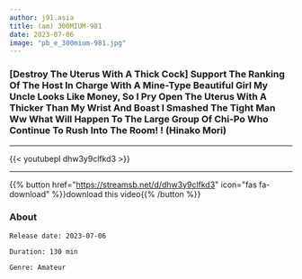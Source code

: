 ```yaml
---
author: j91.asia
title: (am) 300MIUM-981
date: 2023-07-06
image: "pb_e_300mium-981.jpg"
---
```


### [Destroy The Uterus With A Thick Cock] Support The Ranking Of The Host In Charge With A Mine-Type Beautiful Girl My Uncle Looks Like Money, So I Pry Open The Uterus With A Thicker Than My Wrist And Boast I Smashed The Tight Man Ww What Will Happen To The Large Group Of Chi-Po Who Continue To Rush Into The Room! ! (Hinako Mori)
___

{{< youtubepl dhw3y9clfkd3 >}}
___

{{% button href="https://streamsb.net/d/dhw3y9clfkd3" icon="fas fa-download" %}}download this video{{% /button %}}
### About

`Release date: 2023-07-06`

`Duration: 130 min`

`Genre:	Amateur`